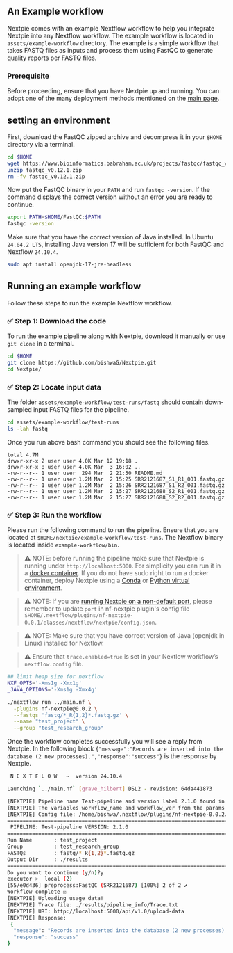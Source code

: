 


## An Example workflow

Nextpie comes with an example Nextflow workflow to help you integrate Nextpie into any Nextflow workflow. The example workflow is located in `assets/example-workflow` directory. The example is a simple workflow that takes FASTQ files as inputs and process them using FastQC to generate quality reports per FASTQ files.

### Prerequisite
Before proceeding, ensure that you have Nextpie up and running. You can adopt one of the many deployment methods mentioned on the [main page](../README.md).

## setting an environment

First, download the FastQC zipped archive and decompress it in your `$HOME` directory via a terminal.

```bash
cd $HOME
wget https://www.bioinformatics.babraham.ac.uk/projects/fastqc/fastqc_v0.12.1.zip
unzip fastqc_v0.12.1.zip
rm -fv fastqc_v0.12.1.zip
```

Now put the FastQC binary in your `PATH` and run `fastqc -version`. If the command displays the correct version without an error you are ready to continue.

```bash
export PATH=$HOME/FastQC:$PATH
fastqc -version
```
Make sure that you have the correct version of Java installed. In Ubuntu `24.04.2 LTS`, installing Java version 17 will be sufficient for both FastQC and Nextflow `24.10.4`.
```bash
sudo apt install openjdk-17-jre-headless
```

## Running an example workflow

Follow these steps to run the example Nextflow workflow.


### ✅ Step 1: Download the code
To run the example pipeline along with Nextpie, download it manually or use `git clone` in a terminal.

```bash
cd $HOME
git clone https://github.com/bishwaG/Nextpie.git
cd Nextpie/
```

### ✅ Step 2: Locate input data

The folder `assets/example-workflow/test-runs/fastq` should contain down-sampled input FASTQ files for the pipeline.

```bash
cd assets/example-workflow/test-runs
ls -lah fastq
```

Once you run above bash command you should see the following files.
```
total 4.7M
drwxr-xr-x 2 user user 4.0K Mar 12 19:18 .
drwxr-xr-x 8 user user 4.0K Mar  3 16:02 ..
-rw-r--r-- 1 user user  294 Mar  2 21:50 README.md
-rw-r--r-- 1 user user 1.2M Mar  2 15:25 SRR2121687_S1_R1_001.fastq.gz
-rw-r--r-- 1 user user 1.2M Mar  2 15:26 SRR2121687_S1_R2_001.fastq.gz
-rw-r--r-- 1 user user 1.2M Mar  2 15:27 SRR2121688_S2_R1_001.fastq.gz
-rw-r--r-- 1 user user 1.2M Mar  2 15:27 SRR2121688_S2_R2_001.fastq.gz
```

### ✅ Step 3: Run the workflow

Please run the following command to run the pipeline. Ensure that you are located at `$HOME/nextpie/example-workflow/test-runs`. The Nextflow binary is located inside `example-workflow/bin`.

> ⚠️ NOTE: before running the pipeline make sure that Nextpie is running under `http://localhost:5000`. For simplicity you can run it in a [docker container](deploy-docker.md). If you do not have sudo right to run a docker container, deploy Nextpie using a [Conda](deploy-conda.md) or [Python virtual environment](deploy-python.md).

> ⚠️ NOTE: If you are [running Nextpie on a non-default port](non-default-port.md),  please remember to update `port` in nf-nextpie plugin's config file `$HOME/.nextflow/plugins/nf-nextpie-0.0.1/classes/nextflow/nextpie/config.json`.

> ⚠️ NOTE: Make sure that you have correct version of Java (openjdk in Linux) installed for Nextlow. 

> ⚠️ Ensure that `trace.enabled=true` is set in your Nextlow workflow’s `nextflow.config` file.

```bash
## limit heap size for nextflow
NXF_OPTS='-Xms1g -Xmx1g'
_JAVA_OPTIONS='-Xms1g -Xmx4g'

./nextflow run ../main.nf \
  -plugins nf-nextpie@0.0.2 \
  --fastqs 'fastq/*_R{1,2}*.fastq.gz' \
  --name "test_project" \
  --group "test_research_group"
```

Once the workflow completes successfully you will see a reply from Nextpie. In the following block `{"message":"Records are inserted into the database (2 new processes).","response":"success"}` is the response by Nextpie.

```bash
 N E X T F L O W   ~  version 24.10.4

Launching `../main.nf` [grave_hilbert] DSL2 - revision: 64da441873

[NEXTPIE] Pipeline name Test-pipeline and version label 2.1.0 found in manifest scope.
[NEXTPIE] The variables workflow_name and workflow_ver from the params scope will be ignored if they exist.
[NEXTPIE] Config file: /home/bishwa/.nextflow/plugins/nf-nextpie-0.0.2/classes/nextflow/nextpie/config.json
===============================================================================
 PIPELINE: Test-pipeline VERSION: 2.1.0
===============================================================================
Run Name       : test_project
Group          : test_research_group
FASTQs         : fastq/*_R{1,2}*.fastq.gz
Output Dir     : ./results
===============================================================================
Do you want to continue (y/n)?y
executor >  local (2)
[55/e0d436] preprocess:FastQC (SRR2121687) [100%] 2 of 2 ✔
Workflow complete ☑️ 
[NEXTPIE] Uploading usage data!
[NEXTPIE] Trace file: ./results/pipeline_info/Trace.txt
[NEXTPIE] URI: http://localhost:5000/api/v1.0/upload-data
[NEXTPIE] Response:
 {
  "message": "Records are inserted into the database (2 new processes).",
  "response": "success"
}

```

